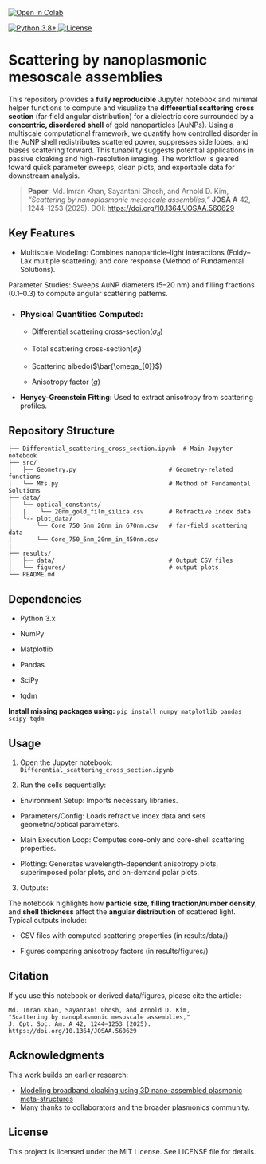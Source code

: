 <!-- Open in Colab for your main notebook -->
  <a href="https://colab.research.google.com/github/imranlabs/Differential_Scattering_Cross_Section/blob/main/Differential_Scattering_Cross_Section.ipynb">
    <img src="https://colab.research.google.com/assets/colab-badge.svg" alt="Open In Colab">
  </a>
</p>

<p align="left">
  <!-- Python version -->
  <a href="https://www.python.org/">
    <img src="https://img.shields.io/badge/Python-3.8%2B-blue" alt="Python 3.8+">
  </a>
  <!-- License (auto-reads your repo’s license) -->
  <a href="https://github.com/imranlabs/Differential_Scattering_Cross_Section/blob/main/LICENSE">
    <img src="https://img.shields.io/github/license/imranlabs/Broadband_Plasmonic_cloaking" alt="License">
  </a>
  
# Scattering by nanoplasmonic mesoscale assemblies

This repository provides a **fully reproducible** Jupyter notebook and minimal helper functions to compute and visualize the **differential scattering cross section** (far‑field angular distribution) for a dielectric core surrounded by a **concentric, disordered shell** of gold nanoparticles (AuNPs). Using a multiscale computational framework, we quantify how controlled disorder in the AuNP shell redistributes scattered power, suppresses side lobes, and biases scattering forward. This tunability suggests potential applications in passive cloaking and high-resolution imaging. The workflow is geared toward quick parameter sweeps, clean plots, and exportable data for downstream analysis.

> **Paper**: Md. Imran Khan, Sayantani Ghosh, and Arnold D. Kim, *“Scattering by nanoplasmonic mesoscale assemblies,”* **JOSA A** 42, 1244–1253 (2025). DOI: https://doi.org/10.1364/JOSAA.560629

## Key Features

- Multiscale Modeling: Combines nanoparticle–light interactions (Foldy–Lax multiple scattering) and core response (Method of Fundamental Solutions).

Parameter Studies: Sweeps AuNP diameters (5–20 nm) and filling fractions (0.1–0.3) to compute angular scattering patterns.

- ### Physical Quantities Computed:

    - Differential scattering cross-section($\sigma_{d}$)

    - Total scattering cross-section($\sigma_{t}$)

    - Scattering albedo($\bar{\omega_{0}}$)

    - Anisotropy factor ($g$)

- **Henyey-Greenstein Fitting:** Used to extract anisotropy from scattering profiles.

## Repository Structure
```
├── Differential_scattering_cross_section.ipynb  # Main Jupyter notebook
├── src/
│   ├── Geometry.py                          # Geometry-related functions
│   └── Mfs.py                               # Method of Fundamental Solutions
├── data/
│   └── optical_constants/
│   |    └── 20nm_gold_film_silica.csv       # Refractive index data
|   └-- plot_data/
│       └── Core_750_5nm_20nm_in_670nm.csv   # far-field scattering data
|       └── Core_750_5nm_20nm_in_450nm.csv                 
|                    
├── results/
│   ├── data/                                # Output CSV files
│   └── figures/                             # output plots
└── README.md
```
## Dependencies

 - Python 3.x

 - NumPy

 - Matplotlib

 - Pandas

 - SciPy

 - tqdm

**Install missing packages using:**
`pip install numpy matplotlib pandas scipy tqdm`

## Usage

1. Open the Jupyter notebook:
    `Differential_scattering_cross_section.ipynb`
   

3. Run the cells sequentially:

 - Environment Setup: Imports necessary libraries.

 - Parameters/Config: Loads refractive index data and sets geometric/optical parameters.

 - Main Execution Loop: Computes core-only and core-shell scattering properties.

- Plotting: Generates wavelength-dependent anisotropy plots, superimposed polar plots, and on-demand polar plots.


3. Outputs:
   
The notebook highlights how **particle size**, **filling fraction/number density**, and **shell thickness** affect the **angular distribution** of scattered light. Typical outputs include:

 - CSV files with computed scattering properties (in results/data/)

 - Figures comparing anisotropy factors (in results/figures/)

## Citation
If you use this notebook or derived data/figures, please cite the article:

```
Md. Imran Khan, Sayantani Ghosh, and Arnold D. Kim,
"Scattering by nanoplasmonic mesoscale assemblies,"
J. Opt. Soc. Am. A 42, 1244–1253 (2025).
https://doi.org/10.1364/JOSAA.560629
```

## Acknowledgments

This work builds on earlier research:
- [Modeling broadband cloaking using 3D nano-assembled plasmonic meta-structures](https://github.com/imranlabs/Broadband_Plasmonic_cloaking)
- Many thanks to collaborators and the broader plasmonics community.

## License
This project is licensed under the MIT License. See LICENSE file for details.


